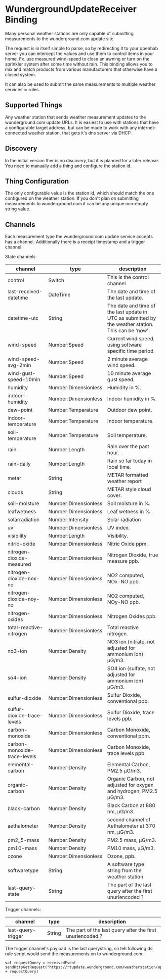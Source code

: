# WundergroundUpdateReceiver Binding

Many personal weather stations are only capable of submitting measurements to the wunderground.com update site.

The request is in itself simple to parse, so by redirecting it to your openhab server you can intercept the values and use them to
control items in your home. Fx. use measured wind-speed to close an awning or turn on the sprinkler system after some time without rain.
This binding allows you to mix and match products from various manufacturers that otherwise have a closed system.

It can also be used to submit the same measurements to multiple weather services in rules.

## Supported Things

Any weather station that sends weather measurement updates to the wunderground.com update URLs.
It is easiest to use with stations that have a configurable target address, but can be made to
work with any internet-connected weather station, that gets it's dns server via DHCP. 

## Discovery

In the initial version ther is no discovery, but it is planned for a later release. You need to manually add a thing and configure the station id.

## Thing Configuration

The only configurable value is the station id, which should match the one configured on the weather station. If you don't plan on submitting
measurements to wunderground.com it can be any unique non-empty string value.

## Channels

Each measurement type the wunderground.com update service accepts has a channel. Additionally there is a receipt timestamp and a trigger channel.

State channels:

| channel  | type   | description                  |
|----------|--------|------------------------------|
| control  | Switch | This is the control channel  |
| last-received-datetime | DateTime | The date and time of the last update. |
| datetime-utc | String | The date and time of the last update in UTC as submitted by the weather station. This can be 'now'. |
| wind-speed | Number:Speed | Current wind speed, using software specific time period. |
| wind-speed-avg-2min | Number:Speed | 2 minute average wind speed. |
| wind-gust-speed-10min | Number:Speed | 10 minute average gust speed. |
| humidity | Number:Dimensionless | Humidity in %. |
| indoor-humidity | Number:Dimensionless | Indoor humidity in %. |
| dew-point | Number:Temperature | Outdoor dew point. |
| indoor-temperature | Number:Temperature | Indoor temperature. |
| soil-temperature | Number:Temperature | Soil temperature. |
| rain | Number:Length | Rain over the past hour. |
| rain-daily | Number:Length | Rain so far today in local time. |
| metar | String | METAR formatted weather report |
| clouds | String | METAR style cloud cover. |
| soil-moisture | Number:Dimensionless | Soil moisture in %. |
| leafwetness | Number:Dimensionless | Leaf wetness in %. |
| solarradiation | Number:Intensity | Solar radiation |
| uv | Number:Dimensionless | UV index. |
| visibility | Number:Length | Visibility. |
| nitric-oxide | Number:Dimensionless | Nitric Oxide ppm. |
| nitrogen-dioxide-measured | Number:Dimensionless | Nitrogen Dioxide, true measure ppb. |
| nitrogen-dioxide-nox-no | Number:Dimensionless | NO2 computed, NOx-NO ppb. |
| nitrogen-dioxide-noy-no | Number:Dimensionless | NO2 computed, NOy-NO ppb. |
| nitrogen-oxides | Number:Dimensionless | Nitrogen Oxides ppb. |
| total-reactive-nitrogen | Number:Dimensionless | Total reactive nitrogen. |
| no3-ion | Number:Density | NO3 ion (nitrate, not adjusted for ammonium ion) µG/m3. |
| so4-ion | Number:Density | SO4 ion (sulfate, not adjusted for ammonium ion) µG/m3. |
| sulfur-dioxide | Number:Dimensionless | Sulfur Dioxide, conventional ppb. |
| sulfur-dioxide-trace-levels | Number:Dimensionless | Sulfur Dioxide, trace levels ppb. |
| carbon-monoxide | Number:Dimensionless | Carbon Monoxide, conventional ppm. |
| carbon-monoxide-trace-levels | Number:Dimensionless | Carbon Monoxide, trace levels ppb. |
| elemental-carbon | Number:Density | Elemental Carbon, PM2.5 µG/m3. |
| organic-carbon | Number:Density | Organic Carbon, not adjusted for oxygen and hydrogen, PM2.5 µG/m3. |
| black-carbon | Number:Density | Black Carbon at 880 nm, µG/m3. |
| aethalometer | Number:Density | second channel of Aethalometer at 370 nm, µG/m3. |
| pm2_5-mass | Number:Density | PM2.5 mass, µG/m3. |
| pm10-mass | Number:Density | PM10 mass, µG/m3. |
| ozone | Number:Dimensionless | Ozone, ppb. |
| softwaretype | String | A software type string from the weather station |
|last-query-state|String|The part of the last query after the first unurlencoded ?|

Trigger channels:

| channel  | type   | description                  |
|----------|--------|------------------------------|
|last-query-trigger|String|The part of the last query after the first unurlencoded ?|

The trigger channel's payload is the last querystring, so teh following dsl rule script
would send the measurements on to wunderground.com:

```
val requestQuery = receivedEvent
sendHttpGetRequest("https://rtupdate.wunderground.com/weatherstation/updateweatherstation.php?" + requestQuery)
```
